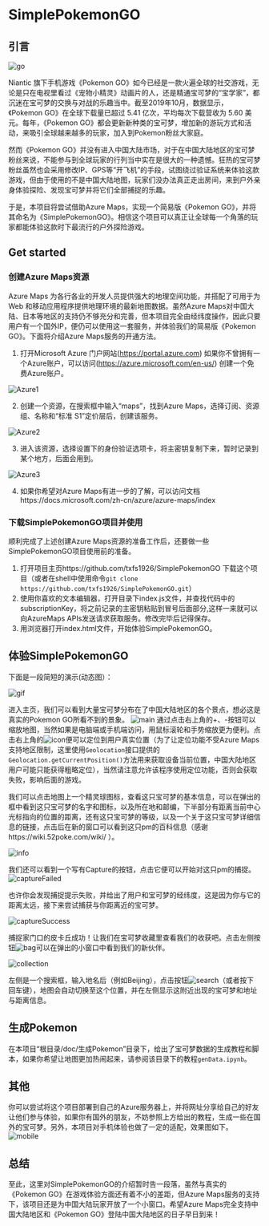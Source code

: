 # SimplePokemonGO
## 引言
![go](https://github.com/txfs1926/SimplePokemonGO/blob/master/doc/go.jpg?raw=true)

Niantic 旗下手机游戏《Pokemon GO》如今已经是一款火遍全球的社交游戏，无论是只在电视里看过《宠物小精灵》动画片的人，还是精通宝可梦的“宝学家”，都沉迷在宝可梦的交换与对战的乐趣当中。截至2019年10月，数据显示，《Pokemon GO》在全球下载量已超过 5.41 亿次，平均每次下载营收为 5.60 美元。每年，《Pokemon GO》都会更新新种类的宝可梦，增加新的游玩方式和活动，来吸引全球越来越多的玩家，加入到Pokemon粉丝大家庭。

然而《Pokemon GO》并没有进入中国大陆市场，对于在中国大陆地区的宝可梦粉丝来说，不能参与到全球玩家的行列当中实在是很大的一种遗憾。狂热的宝可梦粉丝虽然也会采用修改IP、GPS等“开飞机”的手段，试图绕过验证系统来体验这款游戏，但由于使用的不是中国大陆地图，玩家们没办法真正走出房间，来到户外亲身体验探险、发现宝可梦并将它们全部捕捉的乐趣。

于是，本项目将尝试借助Azure Maps，实现一个简易版《Pokemon GO》，并将其命名为《SimplePokemonGO》。相信这个项目可以真正让全球每一个角落的玩家都能体验这款时下最流行的户外探险游戏。

## Get started
### 创建Azure Maps资源
Azure Maps 为各行各业的开发人员提供强大的地理空间功能，并搭配了可用于为 Web 和移动应用程序提供地理环境的最新地图数据。虽然Azure Maps对中国大陆、日本等地区的支持仍不够充分和完善，但本项目完全由经纬度操作，因此只要用户有一个国外IP，便仍可以使用这一套服务，并体验我们的简易版《Pokemon GO》。下面将介绍Azure Maps服务的开通方法。
1. 打开Microsoft Azure 门户网站(https://portal.azure.com)
如果你不曾拥有一个Azure账户，可以访问(https://azure.microsoft.com/en-us/)
创建一个免费Azure账户。

![Azure1](https://github.com/txfs1926/SimplePokemonGO/blob/master/doc/a1.jpg?raw=true)

2. 创建一个资源，在搜索框中输入“maps”，找到Azure Maps，选择订阅、资源组、名称和“标准 S1”定价层后，创建该服务。

![Azure2](https://github.com/txfs1926/SimplePokemonGO/blob/master/doc/a2.jpg?raw=true)

3. 进入该资源，选择设置下的身份验证选项卡，将主密钥复制下来，暂时记录到某个地方，后面会用到。

![Azure3](https://github.com/txfs1926/SimplePokemonGO/blob/master/doc/a3.jpg?raw=true)

4. 如果你希望对Azure Maps有进一步的了解，可以访问文档https://docs.microsoft.com/zh-cn/azure/azure-maps/index
### 下载SimplePokemonGO项目并使用
顺利完成了上述创建Azure Maps资源的准备工作后，还要做一些SimplePokemonGO项目使用前的准备。
1. 打开项目主页https://github.com/txfs1926/SimplePokemonGO
下载这个项目（或者在shell中使用命令`git clone https://github.com/txfs1926/SimplePokemonGO.git`）
2. 使用你喜欢的文本编辑器，打开目录下index.js文件，并查找代码中的subscriptionKey，将之前记录的主密钥粘贴到冒号后面部分,这样一来就可以向AzureMaps APIs发送请求获取服务。修改完毕后记得保存。
3. 用浏览器打开index.html文件，开始体验SimplePokemonGO。
## 体验SimplePokemonGO
下面是一段简短的演示(动态图）：

![gif](https://github.com/txfs1926/SimplePokemonGO/blob/master/doc/GIF.gif?raw=true)

进入主页，我们可以看到大量宝可梦分布在了中国大陆地区的各个景点，想必这是真实的Pokemon GO所看不到的景象。
![main](https://github.com/txfs1926/SimplePokemonGO/blob/master/doc/main.jpg?raw=true)
通过点击右上角的+、-按钮可以缩放地图，当然如果是电脑端或手机端访问，用鼠标滚轮和手势缩放更为便利。点击右上角的![icon](https://github.com/txfs1926/SimplePokemonGO/blob/master/images/GpsIcon.png?raw=true)便可以定位到用户真实位置（为了让定位功能不受Azure Maps支持地区限制，这里使用`Geolocation`接口提供的`Geolocation.getCurrentPosition()`方法用来获取设备当前位置，中国大陆地区用户可能只能获得粗略定位），当然请注意允许该程序使用定位功能，否则会获取失败，影响后面的游戏。

我们可以点击地图上一个精灵球图标，查看这只宝可梦的基本信息，可以在弹出的框中看到这只宝可梦的名字和图标，以及所在地和邮编，下半部分有距离当前中心光标指向的位置的距离，还有这只宝可梦的等级，以及一个关于这只宝可梦详细信息的链接，点击后在新的窗口可以看到这只pm的百科信息（感谢https://wiki.52poke.com/wiki/
）。

![info](https://github.com/txfs1926/SimplePokemonGO/blob/master/doc/pokemon%20info.jpg?raw=true)

我们还可以看到一个写有Capture的按钮，点击它便可以开始对这只pm的捕捉。
![captureFailed](https://github.com/txfs1926/SimplePokemonGO/blob/master/doc/capture%20failed.jpg?raw=true)

也许你会发现捕捉提示失败，并给出了用户和宝可梦的经纬度，这是因为你与它的距离太远，接下来尝试捕获与你距离近的宝可梦。

![captureSuccess](https://github.com/txfs1926/SimplePokemonGO/blob/master/doc/capture%20success.jpg?raw=true)

捕捉家门口的皮卡丘成功！让我们在宝可梦收藏里查看我们的收获吧。点击左侧按钮![bag](https://github.com/txfs1926/SimplePokemonGO/blob/master/images/Bag.png?raw=true)可以在弹出的小窗口中看到我们的新伙伴。

![collection](https://github.com/txfs1926/SimplePokemonGO/blob/master/doc/collection.jpg?raw=true)

左侧是一个搜索框，输入地名后（例如Beijing），点击按钮![search](https://github.com/txfs1926/SimplePokemonGO/blob/master/images/SearchIcon.png?raw=true)（或者按下回车键），地图会自动切换至这个位置，并在左侧显示这附近出现的宝可梦和地址与距离信息。
## 生成Pokemon
在本项目“根目录/doc/生成Pokemon”目录下，给出了宝可梦数据的生成教程和脚本，如果你希望让地图更加热闹起来，请参阅该目录下的教程`genData.ipynb`。
## 其他
你可以尝试将这个项目部署到自己的Azure服务器上，并将网址分享给自己的好友让他们参与体验，如果你有国外的朋友，不妨参照上方给出的教程，生成一些在国外的宝可梦。另外，本项目对手机体验也做了一定的适配，效果图如下。
![mobile](https://github.com/txfs1926/SimplePokemonGO/blob/master/doc/mobile.jpg?raw=true)

## 总结
至此，这里对SimplePokemonGO的介绍暂时告一段落，虽然与真实的《Pokemon GO》在游戏体验方面还有着不小的差距，但Azure Maps服务的支持下，该项目还是为中国大陆玩家开放了一个小窗口。希望Azure Maps完全支持中国大陆地区和《Pokemon GO》登陆中国大陆地区的日子早日到来！
